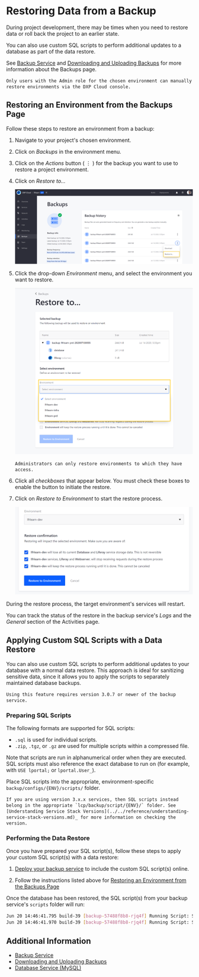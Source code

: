 # Restoring Data from a Backup

During project development, there may be times when you need to restore data or roll back the project to an earlier state.

You can also use custom SQL scripts to perform additional updates to a database as part of the data restore.

See [Backup Service](./backup-service-overview.md) and [Downloading and Uploading Backups](./downloading-and-uploading-backups.md) for more information about the Backups page.

```{important}
Only users with the Admin role for the chosen environment can manually restore environments via the DXP Cloud console.
```

## Restoring an Environment from the Backups Page

Follow these steps to restore an environment from a backup:

1. Navigate to your project's chosen environment.

1. Click on *Backups* in the environment menu.

1. Click on the *Actions* button ( ⋮ ) for the backup you want to use to restore a project environment.

1. Click on *Restore to...*

   ![Figure 1: Click on the Actions button, and then click Restore To...](./restoring-data-from-a-backup/images/01.png)

1. Click the drop-down *Environment* menu, and select the environment you want to restore.

   ![Figure 2: Select the environment you want to restore.](./restoring-data-from-a-backup/images/02.png)

   ```{note}
   Administrators can only restore environments to which they have access.
   ```

1. Click all *checkboxes* that appear below. You must check these boxes to enable the button to initiate the restore.

1. Click on *Restore to Environment* to start the restore process.

   ![Figure 3: Click all checkboxes to confirm the restore.](./restoring-data-from-a-backup/images/03.png)

During the restore process, the target environment's services will restart.

You can track the status of the restore in the backup service's *Logs* and the *General* section of the Activities page.

## Applying Custom SQL Scripts with a Data Restore

You can also use custom SQL scripts to perform additional updates to your database with a normal data restore. This approach is ideal for sanitizing sensitive data, since it allows you to apply the scripts to separately maintained database backups.

```{note}
Using this feature requires version 3.0.7 or newer of the backup service.
```

### Preparing SQL Scripts

The following formats are supported for SQL scripts:

* `.sql` is used for individual scripts.
* `.zip`, `.tgz`, or `.gz` are used for multiple scripts within a compressed file.

Note that scripts are run in alphanumerical order when they are executed. SQL scripts must also reference the exact database to run on (for example, with `USE lportal;` or `lportal.User_`).

Place SQL scripts into the appropriate, environment-specific `backup/configs/{ENV}/scripts/` folder.

```{note}
If you are using version 3.x.x services, then SQL scripts instead belong in the appropriate `lcp/backup/script/{ENV}/` folder. See [Understanding Service Stack Versions](../../reference/understanding-service-stack-versions.md)_ for more information on checking the version.
```

### Performing the Data Restore

Once you have prepared your SQL script(s), follow these steps to apply your custom SQL script(s) with a data restore:

1. [Deploy your backup service](../../build-and-deploy/overview-of-the-dxp-cloud-deployment-workflow.md) to include the custom SQL script(s) online.

1. Follow the instructions listed above for [Restoring an Environment from the Backups Page](#restoring-an-environment-from-the-backups-page)

Once the database has been restored, the SQL script(s) from your backup service's `scripts` folder will run:

```bash
Jun 20 14:46:41.795 build-39 [backup-57488f8b8-rjq4f] Running Script: SanitizeOrg.sql
Jun 20 14:46:41.970 build-39 [backup-57488f8b8-rjq4f] Running Script: SanitizeUsers.sql
```

## Additional Information

* [Backup Service](./backup-service-overview.md)
* [Downloading and Uploading Backups](./downloading-and-uploading-backups.md)
* [Database Service (MySQL)](../database-service/database-service.md)
